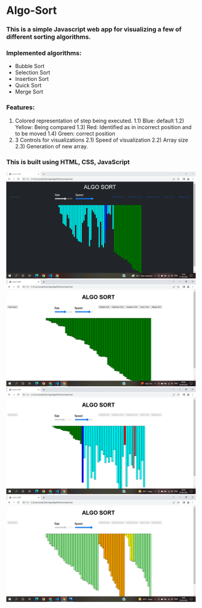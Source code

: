 # Algo-Sort
### This is a simple Javascript web app for visualizing a few of different sorting algorithms.
### Implemented algorithms:
- Bubble Sort 
- Selection Sort
- Insertion Sort
- Quick Sort
- Merge Sort
### Features:
1) Colored representation of step being executed.
  1.1) Blue: default
  1.2) Yellow: Being compared
  1.3) Red: Identified as in incorrect position and to be moved
  1.4) Green: correct position
2) 3 Controls for visualizations
  2.1) Speed of visualization 
  2.2) Array size
  2.3) Generation of new array.

### This is built using HTML, CSS, JavaScript <br/>



<img src="https://github.com/Goalline-byte/Algo-Sort/blob/main/image_ss/1.png"> <br/>
<img src="https://github.com/Goalline-byte/Algo-Sort/blob/main/image%202.png"> <br/>
<img src="https://github.com/Goalline-byte/Algo-Sort/blob/main/image%204.png"> <br/>
<img src="https://github.com/Goalline-byte/Algo-Sort/blob/main/image%205.png"> <br/>
